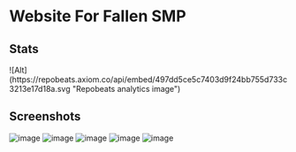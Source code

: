 # Website For Fallen SMP

## Stats
<div align=centre>![Alt](https://repobeats.axiom.co/api/embed/497dd5ce5c7403d9f24bb755d733c3213e17d18a.svg "Repobeats analytics image")
</div>

## Screenshots

![image](https://github.com/user-attachments/assets/77ad906c-2782-4ab8-ac53-880dc55a67fd)
![image](https://github.com/user-attachments/assets/f82ee3aa-cde2-4c36-9360-51351a8047f6)
![image](https://github.com/user-attachments/assets/c6f3413c-4b52-4334-a52f-b478f4f5d189)
![image](https://github.com/user-attachments/assets/ac712021-e78f-49a5-8f2a-51c440648602)
![image](https://github.com/user-attachments/assets/15f7f4af-0b34-4383-a393-7bd16b1cbb9c)

